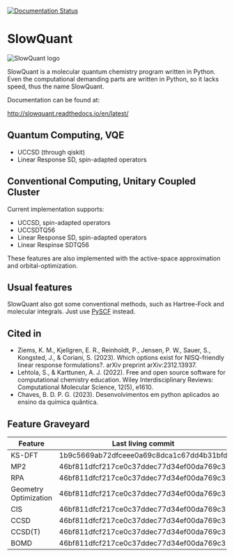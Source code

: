 [![Documentation Status](https://readthedocs.org/projects/slowquant/badge/?version=latest)](http://slowquant.readthedocs.io/en/latest/?badge=latest)

# SlowQuant

![SlowQuant logo](https://cloud.githubusercontent.com/assets/11976167/26658726/5e125b02-466c-11e7-8790-8412789fc9fb.jpg)

SlowQuant is a molecular quantum chemistry program written in Python.
Even the computational demanding parts are written in Python, so it lacks speed, thus the name SlowQuant.

Documentation can be found at:

http://slowquant.readthedocs.io/en/latest/

## Quantum Computing, VQE

- UCCSD (through qiskit)
- Linear Response SD, spin-adapted operators

## Conventional Computing, Unitary Coupled Cluster

Current implementation supports:

- UCCSD, spin-adapted operators
- UCCSDTQ56
- Linear Response SD, spin-adapted operators
- Linear Respinse SDTQ56

These features are also implemented with the active-space approximation and orbital-optimization.

## Usual features

SlowQuant also got some conventional methods, such as Hartree-Fock and molecular integrals.
Just use [PySCF](https://github.com/pyscf/pyscf) instead.

## Cited in

- Ziems, K. M., Kjellgren, E. R., Reinholdt, P., Jensen, P. W., Sauer, S., Kongsted, J., & Coriani, S. (2023). Which options exist for NISQ-friendly linear response formulations?. arXiv preprint arXiv:2312.13937.
- Lehtola, S., & Karttunen, A. J. (2022). Free and open source software for computational chemistry education. Wiley Interdisciplinary Reviews: Computational Molecular Science, 12(5), e1610.
- Chaves, B. D. P. G. (2023). Desenvolvimentos em python aplicados ao ensino da química quântica.

## Feature Graveyard

| Feature               | Last living commit                       |
|-----------------------|------------------------------------------|
| KS-DFT                | 1b9c5669ab72dfceee0a69c8dca1c67dd4b31bfd |
| MP2                   | 46bf811dfcf217ce0c37ddec77d34ef00da769c3 |
| RPA                   | 46bf811dfcf217ce0c37ddec77d34ef00da769c3 |
| Geometry Optimization | 46bf811dfcf217ce0c37ddec77d34ef00da769c3 |
| CIS                   | 46bf811dfcf217ce0c37ddec77d34ef00da769c3 |
| CCSD                  | 46bf811dfcf217ce0c37ddec77d34ef00da769c3 |
| CCSD(T)               | 46bf811dfcf217ce0c37ddec77d34ef00da769c3 |
| BOMD                  | 46bf811dfcf217ce0c37ddec77d34ef00da769c3 |
